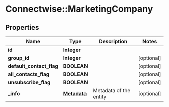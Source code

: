 # Connectwise::MarketingCompany

## Properties
Name | Type | Description | Notes
------------ | ------------- | ------------- | -------------
**id** | **Integer** |  | 
**group_id** | **Integer** |  | [optional] 
**default_contact_flag** | **BOOLEAN** |  | [optional] 
**all_contacts_flag** | **BOOLEAN** |  | [optional] 
**unsubscribe_flag** | **BOOLEAN** |  | [optional] 
**_info** | [**Metadata**](Metadata.md) | Metadata of the entity | [optional] 


